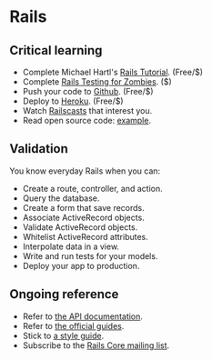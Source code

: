 Rails
=====

Critical learning
-----------------

* Complete Michael Hartl's [Rails Tutorial](http://ruby.railstutorial.org). (Free/$)
* Complete [Rails Testing for Zombies](http://www.codeschool.com/courses/rails-testing-for-zombies). ($)
* Push your code to [Github](http://github.com). (Free/$)
* Deploy to [Heroku](http://heroku.com). (Free/$)
* Watch [Railscasts](http://railscasts.com) that interest you.
* Read open source code: [example](https://github.com/copycopter/copycopter-server).

Validation
----------

You know everyday Rails when you can:

* Create a route, controller, and action.
* Query the database.
* Create a form that save records.
* Associate ActiveRecord objects.
* Validate ActiveRecord objects.
* Whitelist ActiveRecord attributes.
* Interpolate data in a view.
* Write and run tests for your models.
* Deploy your app to production.

Ongoing reference
-----------------

* Refer to [the API documentation](http://api.rubyonrails.org).
* Refer to [the official guides](http://guides.rubyonrails.org).
* Stick to [a style guide](http://build.thoughtbot.com/style-guide).
* Subscribe to the [Rails Core mailing list](http://goo.gl/YU3Ml).

